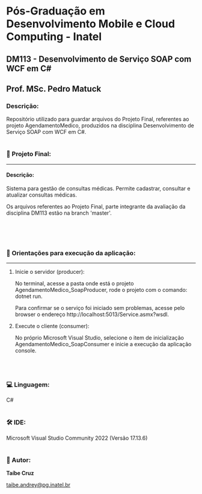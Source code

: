 # Pós-Graduação em Desenvolvimento Mobile e Cloud Computing - Inatel
## DM113 - Desenvolvimento de Serviço SOAP com WCF em C#
## Prof. MSc. Pedro Matuck
### Descrição:
Repositório utilizado para guardar arquivos do Projeto Final, referentes ao projeto AgendamentoMedico, produzidos na disciplina Desenvolvimento de Serviço SOAP com WCF em C#.<br><br>


### 📂 Projeto Final:


---
#### Descrição:
Sistema para gestão de consultas médicas. Permite cadastrar, consultar e atualizar consultas médicas.
  
Os arquivos referentes ao Projeto Final, parte integrante da avaliação da disciplina DM113 estão na branch 'master'.
<br><br>

<br><br>
### 🧭 Orientações para execução da aplicação:
---
1. Inicie o servidor (producer): 

      No terminal, acesse a pasta onde está o projeto AgendamentoMedico_SoapProducer, rode o projeto com o comando: dotnet run.
  
      Para confirmar se o serviço foi iniciado sem problemas, acesse pelo browser o endereço http://localhost:5013/Service.asmx?wsdl.
  

2. Execute o cliente (consumer): 

      No próprio Microsoft Visual Studio, selecione o item de inicialização AgendamentoMedico_SoapConsumer e inicie a execução da aplicação console.
   

<br><br>
### 💻 Linguagem:
C#
<br><br>

### 🛠️ IDE:
Microsoft Visual Studio Community 2022 (Versão 17.13.6)<br><br>



### 👤 Autor:
**Taíbe Cruz**

taibe.andrey@pg.inatel.br
